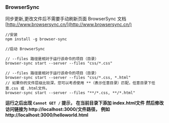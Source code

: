 ### BrowserSync
同步更新,更改文件后不需要手动刷新页面 BrowserSync 文档 [http://www.browsersync.cn/](http://www.browsersync.cn/)
```
//安装
npm install -g browser-sync

//启动 BrowserSync

// --files 路径是相对于运行该命令的项目（目录） 
browser-sync start --server --files "css/*.css"

// --files 路径是相对于运行该命令的项目（目录） 
browser-sync start --server --files "css/*.css, *.html"
// 如果你的文件层级比较深，您可以考虑使用 **（表示任意目录）匹配，任意目录下任意.css 或 .html文件。 
browser-sync start --server --files "**/*.css, **/*.html"
```

**运行之后出现 `Cannot GET /` 提示， 在当前目录下添加 index.html文件**
**然后修改访问链接为 http://localhost:3000/文件路径， 例如 http://localhost:3000/helloworld.html**